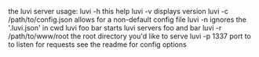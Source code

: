 the luvi server
usage:
  luvi -h                        this help
  luvi -v                        displays version
  luvi -c /path/to/config.json   allows for a non-default config file
  luvi -n                        ignores the '.luvi.json' in cwd
  luvi foo bar                   starts luvi servers foo and bar
  luvi -r /path/to/www/root      the root directory you'd like to serve
  luvi -p 1337                   port to to listen for requests
see the readme for config options

